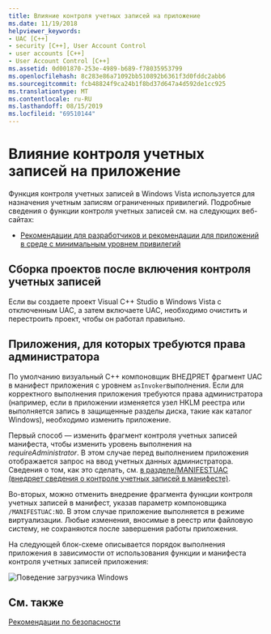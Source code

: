 ```yaml
---
title: Влияние контроля учетных записей на приложение
ms.date: 11/19/2018
helpviewer_keywords:
- UAC [C++]
- security [C++], User Account Control
- user accounts [C++]
- User Account Control [C++]
ms.assetid: 0d001870-253e-4989-b689-f78035953799
ms.openlocfilehash: 8c283e86a71092bb510892b6361f3d0fddc2abb6
ms.sourcegitcommit: fcb48824f9ca24b1f8bd37d647a4d592de1cc925
ms.translationtype: MT
ms.contentlocale: ru-RU
ms.lasthandoff: 08/15/2019
ms.locfileid: "69510144"
---
```

# <a name="how-user-account-control-uac-affects-your-application"></a>Влияние контроля учетных записей на приложение

Функция контроля учетных записей в Windows Vista используется для назначения учетным записям ограниченных привилегий. Подробные сведения о функции контроля учетных записей см. на следующих веб-сайтах:

- [Рекомендации для разработчиков и рекомендации для приложений в среде с минимальным уровнем привилегий](/windows/win32/uxguide/winenv-uac)

## <a name="building-projects-after-enabling-uac"></a>Сборка проектов после включения контроля учетных записей

Если вы создаете проект Visual C++ Studio в Windows Vista с отключенным UAC, а затем включаете UAC, необходимо очистить и перестроить проект, чтобы он работал правильно.

## <a name="applications-that-require-administrative-privileges"></a>Приложения, для которых требуются права администратора

По умолчанию визуальный C++ компоновщик ВНЕДРЯЕТ фрагмент UAC в манифест приложения с уровнем `asInvoker`выполнения. Если для корректного выполнения приложения требуются права администратора (например, если в приложении изменяется узел HKLM реестра или выполняется запись в защищенные разделы диска, такие как каталог Windows), необходимо изменить приложение.

Первый способ — изменить фрагмент контроля учетных записей манифеста, чтобы изменить уровень выполнения на *requireAdministrator*. В этом случае перед выполнением приложения отображается запрос на ввод учетных данных администратора. Сведения о том, как это сделать, см. [в разделе/MANIFESTUAC (внедряет сведения о контроле учетных записей в манифесте)](../build/reference/manifestuac-embeds-uac-information-in-manifest.md).

Во-вторых, можно отменить внедрение фрагмента функции контроля учетных записей в манифест, указав параметр компоновщика `/MANIFESTUAC:NO`. В этом случае приложение выполняется в режиме виртуализации. Любые изменения, вносимые в реестр или файловую систему, не сохраняются после завершения работы приложения.

На следующей блок-схеме описывается порядок выполнения приложения в зависимости от использования функции и манифеста контроля учетных записей приложения:

![Поведение загрузчика Windows](media/uacflowchart.png "Поведение загрузчика Windows")

## <a name="see-also"></a>См. также

[Рекомендации по безопасности](security-best-practices-for-cpp.md)
